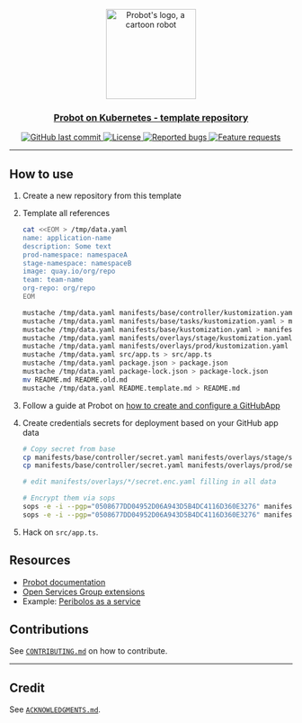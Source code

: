 <p align="center">
  <a href="https://github.com/open-services-group/probot-template">
    <img src="https://raw.githubusercontent.com/open-services-group/probot-template/main/static/robot.svg" width="160" alt="Probot's logo, a cartoon robot" />
  </a>
</p>
<h3 align="center"><a href="https://github.com/open-services-group/probot-template">Probot on Kubernetes - template repository</a></h3>
<p align="center">
  <a href="https://github.com/open-services-group/probot-template">
    <img alt="GitHub last commit" src="https://img.shields.io/github/last-commit/open-services-group/probot-template">
  </a>
  <a href="https://github.com/open-services-group/probot-template/blob/main/LICENSE">
    <img alt="License" src="https://img.shields.io/badge/license-MIT-blue.svg">
  </a>
  <a href="https://github.com/open-services-group/probot-template/issues?q=is%3Aissue+is%3Aopen+label%3Akind%2Fbug">
    <img alt="Reported bugs" src="https://img.shields.io/github/issues-search/open-services-group/probot-template?color=red&label=reported%20bugs&query=is%3Aopen%20label%3Akind%2Fbug">
  </a>
  <a href="https://github.com/open-services-group/probot-template/issues?q=is%3Aissue+is%3Aopen+label%3Akind%2Fbug">
    <img alt="Feature requests" src="https://img.shields.io/github/issues-search/open-services-group/probot-template?label=feature%20requests&query=is%3Aopen%20label%3Akind%2Ffeature">
  </a>
</p>

---
## How to use

1. Create a new repository from this template
2. Template all references

    ```sh
    cat <<EOM > /tmp/data.yaml
    name: application-name
    description: Some text
    prod-namespace: namespaceA
    stage-namespace: namespaceB
    image: quay.io/org/repo
    team: team-name
    org-repo: org/repo
    EOM

    mustache /tmp/data.yaml manifests/base/controller/kustomization.yaml > manifests/base/controller/kustomization.yaml
    mustache /tmp/data.yaml manifests/base/tasks/kustomization.yaml > manifests/base/tasks/kustomization.yaml
    mustache /tmp/data.yaml manifests/base/kustomization.yaml > manifests/base/kustomization.yaml
    mustache /tmp/data.yaml manifests/overlays/stage/kustomization.yaml > manifests/overlays/stage/kustomization.yaml
    mustache /tmp/data.yaml manifests/overlays/prod/kustomization.yaml > manifests/overlays/prod/kustomization.yaml
    mustache /tmp/data.yaml src/app.ts > src/app.ts
    mustache /tmp/data.yaml package.json > package.json
    mustache /tmp/data.yaml package-lock.json > package-lock.json
    mv README.md README.old.md
    mustache /tmp/data.yaml README.template.md > README.md
    ```

3. Follow a guide at Probot on [how to create and configure a GitHubApp](https://probot.github.io/docs/development/#manually-configuring-a-github-app)

4. Create credentials secrets for deployment based on your GitHub app data

    ```sh
    # Copy secret from base
    cp manifests/base/controller/secret.yaml manifests/overlays/stage/secret.enc.yaml
    cp manifests/base/controller/secret.yaml manifests/overlays/prod/secret.enc.yaml

    # edit manifests/overlays/*/secret.enc.yaml filling in all data

    # Encrypt them via sops
    sops -e -i --pgp="0508677DD04952D06A943D5B4DC4116D360E3276" manifests/overlays/stage/secret.enc.yaml
    sops -e -i --pgp="0508677DD04952D06A943D5B4DC4116D360E3276" manifests/overlays/prod/secret.enc.yaml
    ```

5. Hack on `src/app.ts`.

## Resources

- [Probot documentation](https://probot.github.io/docs/)
- [Open Services Group extensions](https://github.com/open-services-group/probot-extensions)
- Example: [Peribolos as a service](https://github.com/open-services-group/peribolos-as-a-service)

## Contributions

See [`CONTRIBUTING.md`](CONTRIBUTING.md) on how to contribute.

---

## Credit

See [`ACKNOWLEDGMENTS.md`](ACKNOWLEDGMENTS.md).
